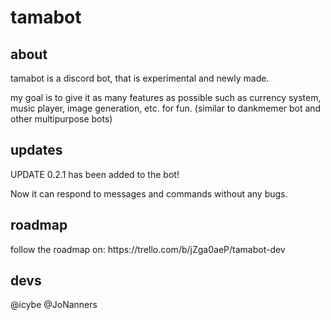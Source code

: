# tamabot

<h2> about </h2>
tamabot is a discord bot, that is experimental and newly made.

my goal is to give it as many features as possible such as currency system, music player, image generation, etc. for fun.
(similar to dankmemer bot and other multipurpose bots)

<h2> updates </h2>
UPDATE 0.2.1 has been added to the bot!

Now it can respond to messages and commands without any bugs.

<h2> roadmap </h2>
follow the roadmap on: https://trello.com/b/jZga0aeP/tamabot-dev

<h2> devs </h2>
@icybe
@JoNanners
